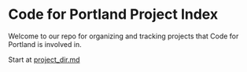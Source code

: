 Code for Portland Project Index
===============================

Welcome to our repo for organizing and tracking projects that Code for Portland is involved in.

Start at [project_dir.md](https://github.com/CodeForPortland/project-index/blob/master/project_dir.md)
